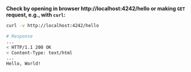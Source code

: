 **Check by opening in browser http://localhost:4242/hello or making `GET` request, e.g., with `curl`:**

```bash
curl -v http://localhost:4242/hello

# Response
...
< HTTP/1.1 200 OK
< Content-Type: text/html
...
Hello, World!
```

